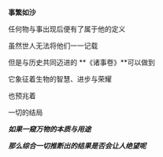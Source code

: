 **事繁如沙**

任何物与事出现后便有了属于他的定义

虽然世人无法将他们一一记载

但是与历史共同迈进的 **《诸事卷》**可以做到

它象征着生物的智慧、进步与荣耀

也预兆着

一切的结局

***如果一窥万物的本质与用途***

***那么综合一切推断出的结果是否会让人绝望呢***